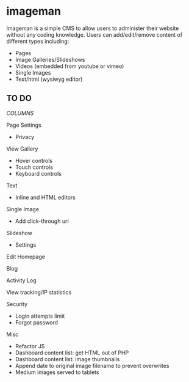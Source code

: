 # imageman

Imageman is a simple CMS to allow users to administer their website without any coding knowledge. Users can add/edit/remove content of different types including:
- Pages
- Image Galleries/Slideshows
- Videos (embedded from youtube or vimeo)
- Single Images
- Text/html (wysiwyg editor)

## TO DO

*COLUMNS*

Page Settings
- Privacy

View Gallery
- Hover controls
- Touch controls
- Keyboard controls

Text
- Inline and HTML editors

Single Image
- Add click-through url

Slideshow
- Settings

Edit Homepage

Blog

Activity Log

View tracking/IP statistics

Security
- Login attempts limit
- Forgot password

Misc
- Refactor JS
- Dashboard content list: get HTML out of PHP
- Dashboard content list: image thumbnails
- Append date to original image filename to prevent overwrites
- Medium images served to tablets
